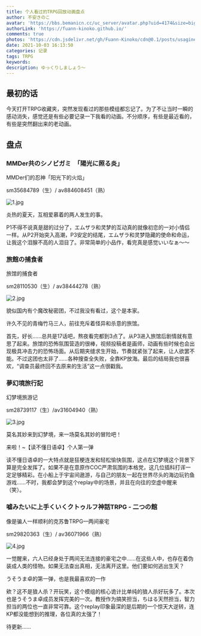 ```yaml
---
title: 个人看过的TRPG回放动画盘点
author: 不安きのこ
avatar: 'https://bbs.bemanicn.cc/uc_server/avatar.php?uid=4174&size=big'
authorLink: 'https://fuann-kinoko.github.io/'
comments: true
photos: 'https://cdn.jsdelivr.net/gh/Fuann-Kinoko/cdn@0.1/posts/usagineko.jpg'
date: 2021-10-03 16:13:50
categories: 记录
tags: TRPG
keywords:
description: ゆっくりしましょう～ 
---
```

## 最初的话

​		今天打开TRPG收藏夹，突然发现看过的那些模组都忘记了。为了不让当时一瞬的感动消失，感觉还是有些必要记录一下我看的动画。不分顺序，有些是最近看的，有些是突然翻出来的老动画。

## 盘点

### **MMDer共のシノビガミ　「陽光に照る炎」**



MMDer们的忍神「阳光下的火焰」

sm35684789（生）/ av884608451（熟）



![1.jpg](https://img.cdn.nimg.jp/s/nicovideo/thumbnails/35684789/35684789.99932834.original/r1280x720l?key=b17d55d0a0312b38cf7c770feaba35e8df10b4b6c4724e19a3b97adec48c7e4d)



炎热的夏天，互相爱慕着的两人发生的事。

P1不得不说真是甜的过分了，エムザラ和灵梦的互动真的就像初恋的一对小情侣一样。从P2开始突入高潮，P3安定的结尾，エムザラ和灵梦隐藏的使命和命运，让我这个泪腺不高的人泪目了。非常简单的小品作，看完真是感觉いいなぁ～～



### **旅館の捕食者**



旅馆的捕食者

sm28110530（生）/ av38444278（熟）



![2.jpg](https://img.cdn.nimg.jp/s/nicovideo/thumbnails/28110530/28110530.original/r1280x720l?key=c849914e3ac5ca9630ac0f245c6d3ab531493154c808bfc39ca31b4946cbc5a8)



貌似国内有个魔改秘密团，不过我没有看过，这个是本家。

许久不见的青梅竹马三人，前往充斥着怪异和杀意的旅馆。

首先，好长……总共是17话吧，熬夜看完都到3点了。从P3进入旅馆后剧情就有意思了起来。旅馆的恐怖氛围营造的很棒，视频投稿者是画师，动画有些时候也会出现极具冲击力的恐怖场面。从后期夹缝求生开始，节奏就紧张了起来，让人欲罢不能。不过这团也太非了……各种搜查全失败，全靠KP放海。最后的结局我也很喜欢，“调查员最终回不去原来的生活”这一点很戳我。



### 夢幻境旅行記



幻梦境旅游记

sm28739117（生）/av31604940（熟）

![3.jpg](https://i1.hdslb.com/bfs/archive/e65b0a12ccf202a5c6dcbdae6c22d44f34225608.png)



莫名其妙来到幻梦境，来一场莫名其妙的冒险吧！

来啦！~【读不懂日语卓】个人第一弹

读不懂日语卓的一大特点就是狂梗连发和轻松愉快氛围，这点在幻梦境这个背景下算是完全发挥了。如果不是在意原作COC严肃氛围的本格党，这几位插科打诨一定足够精彩。在小船上于宇宙间遨游，与自己的朋友一起在世界尽头的海边玩钓鱼游戏……不时，我都会梦到这个replay中的场景，并且在向往的空虚中醒来（笑）。



### 嘘みたいに上手くいくクトゥルフ神話TRPG - 二つの館



像是骗人一样顺利的克苏鲁TRPG—两间豪宅

sm29820363（生）/ av36071966（熟）

![4.jpg](https://i2.hdslb.com/bfs/archive/bcba4948663d310c3c65a5a510093d0a7d4b0d98.jpg)



一觉醒来，六人已经身处于两间无法连接的豪宅之中……在这些人中，也存在着伪装成人类的怪物。如果无法查出真相，无法离开这里。他们要如何逃出生天？

うそうま卓的第一弹，也是我最喜欢的一作

欸？这不是狼人杀？开玩笑，这个模组的核心诡计比单纯的狼人杀好玩多了。本次也是うそうま卓成员发挥完美的一次。教授作为搞笑担当，ちはる天然担当，智力担当的两位也一直非常可靠。这个replay印象最深的是后期的一个惊天大逆转，连KP都没能想到的推理，各位真的太强了！



待更新……